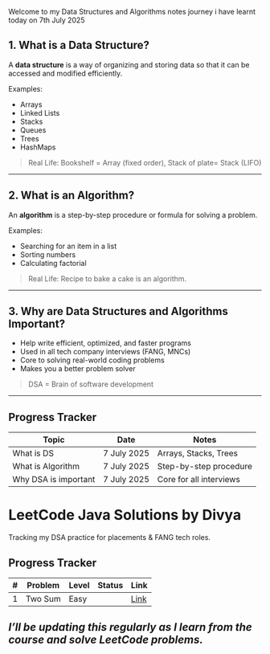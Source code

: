 

Welcome to my Data Structures and Algorithms notes journey
i have learnt today on 7th July 2025

## 1. What is a Data Structure?

A **data structure** is a way of organizing and storing data so that it can be accessed and modified efficiently.

Examples:
- Arrays
- Linked Lists
- Stacks
- Queues
- Trees
- HashMaps

> Real Life: Bookshelf = Array (fixed order), Stack of plate= Stack (LIFO)

---

##  2. What is an Algorithm?

An **algorithm** is a step-by-step procedure or formula for solving a problem.

Examples:
- Searching for an item in a list
- Sorting numbers
- Calculating factorial

>  Real Life: Recipe to bake a cake is an algorithm.

---

##  3. Why are Data Structures and Algorithms Important?

- Help write efficient, optimized, and faster programs
- Used in all tech company interviews (FANG, MNCs)
- Core to solving real-world coding problems
- Makes you a better problem solver

>  DSA = Brain of software development

---

## Progress Tracker

|  Topic | Date | Notes |
|---------|--------|---------|
| What is DS | 7 July 2025 | Arrays, Stacks, Trees 
| What is Algorithm | 7 July 2025 | Step-by-step procedure 
| Why DSA is important | 7 July 2025 | Core for all interviews |

# LeetCode Java Solutions by Divya

Tracking my DSA practice for placements & FANG tech roles.

## Progress Tracker

| # | Problem | Level | Status | Link |
|--|---------|-------|--------|------|
| 1 | Two Sum | Easy | | [Link](https://leetcode.com/problems/two-sum/) |




## _I’ll be updating this regularly as I learn from the course and solve LeetCode problems._

